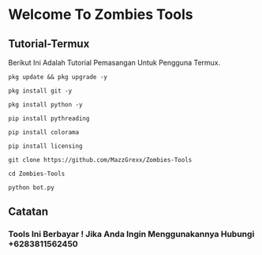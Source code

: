 # Welcome To Zombies Tools

## Tutorial-Termux
Berikut Ini Adalah Tutorial Pemasangan Untuk Pengguna Termux.

`pkg update && pkg upgrade -y`

`pkg install git -y`

`pkg install python -y`

`pip install pythreading`

`pip install colorama`

`pip install licensing`

`git clone https://github.com/MazzGrexx/Zombies-Tools`

`cd Zombies-Tools`

`python bot.py`

## Catatan
### Tools Ini Berbayar ! Jika Anda Ingin Menggunakannya Hubungi +6283811562450
